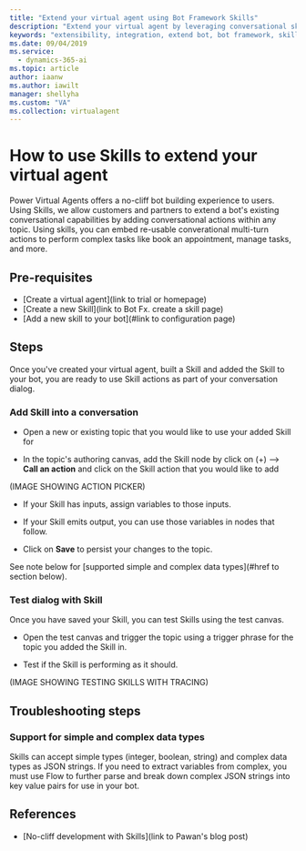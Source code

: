 ```yaml
---
title: "Extend your virtual agent using Bot Framework Skills"
description: "Extend your virtual agent by leveraging conversational skills. Skills extend your bots's conversational capabilities by automating a series of actions within a topic. They enable the bot to book an appointment, send a confirmation email, manage tasks, and more."
keywords: "extensibility, integration, extend bot, bot framework, skills, custom capabilities"
ms.date: 09/04/2019
ms.service:
  - dynamics-365-ai
ms.topic: article
author: iaanw
ms.author: iawilt
manager: shellyha
ms.custom: "VA"
ms.collection: virtualagent
---
```



# How to use Skills to extend your virtual agent
Power Virtual Agents offers a no-cliff bot building experience to users. Using Skills, we allow customers and partners to extend a bot's existing conversational capabilities by adding conversational actions within any topic. Using skills, you can embed re-usable converational multi-turn actions to perform complex tasks like book an appointment, manage tasks, and more.

## Pre-requisites
* [Create a virtual agent](link to trial or homepage)
* [Create a new Skill](link to Bot Fx. create a skill page)
* [Add a new skill to your bot](#link to configuration page)

## Steps
Once you've created your virtual agent, built a Skill and added the Skill to your bot, you are ready to use Skill actions as part of your conversation dialog.

### Add Skill into a conversation
* Open a new or existing topic that you would like to use your added Skill for

* In the topic's authoring canvas, add the Skill node by click on (+) --> **Call an action** and click on the Skill action that you would like to add

(IMAGE SHOWING ACTION PICKER)

* If your Skill has inputs, assign variables to those inputs.

* If your Skill emits output, you can use those variables in nodes that follow.

* Click on **Save** to persist your changes to the topic.

See note below for [supported simple and complex data types](#href to section below).

### Test dialog with Skill
Once you have saved your Skill, you can test Skills using the test canvas.

* Open the test canvas and trigger the topic using a trigger phrase for the topic you added the Skill in.

* Test if the Skill is performing as it should.

(IMAGE SHOWING TESTING SKILLS WITH TRACING)

## Troubleshooting steps

### Support for simple and complex data types
Skills can accept simple types (integer, boolean, string) and complex data types as JSON strings. If you need to extract variables from complex, you must use Flow to further parse and break down complex JSON strings into key value pairs for use in your bot.

## References
* [No-cliff development with Skills](link to Pawan's blog post)

